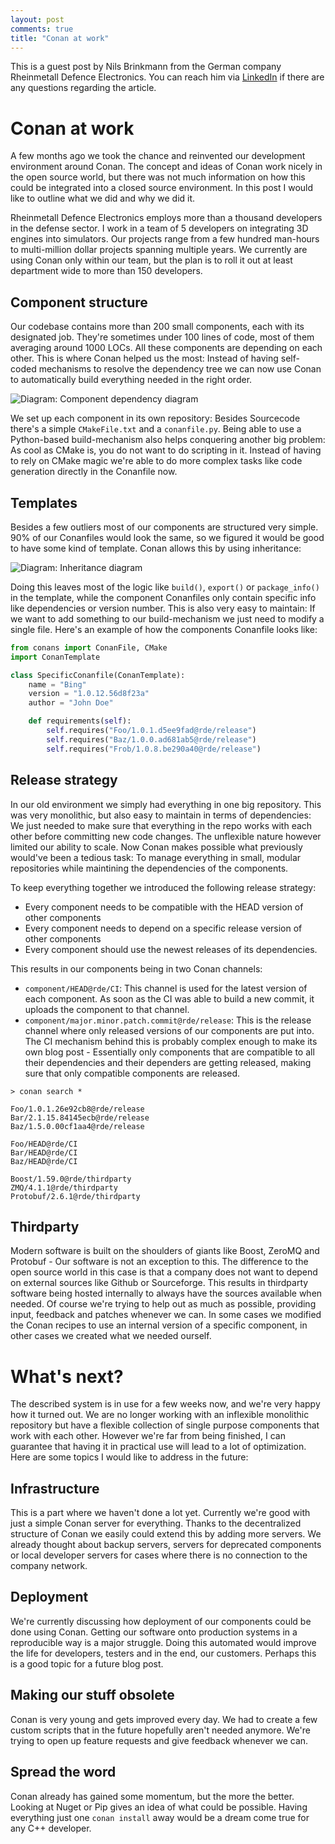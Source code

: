 ```yaml
---
layout: post
comments: true
title: "Conan at work"
---
```



This is a guest post by Nils Brinkmann from the German company Rheinmetall Defence Electronics. You can reach him via [LinkedIn](https://de.linkedin.com/in/nils-brinkmann-93183677) if there are any questions regarding the article.

# Conan at work
A few months ago we took the chance and reinvented our development environment around Conan. The concept and ideas of Conan work nicely in the open source world, but there was not much information on how this could be integrated into a closed source environment. In this post I would like to outline what we did and why we did it.

Rheinmetall Defence Electronics employs more than a thousand developers in the defense sector. I work in a team of 5 developers on integrating 3D engines into simulators. Our projects range from a few hundred man-hours to multi-million dollar projects spanning multiple years. We currently are using Conan only within our team, but the plan is to roll it out at least department wide to more than 150 developers.

## Component structure
Our codebase contains more than 200 small components, each with its designated job. They're sometimes under 100 lines of code, most of them averaging around 1000 LOCs. All these components are depending on each other. This is where Conan helped us the most: Instead of having self-coded mechanisms to resolve the dependency tree we can now use Conan to automatically build everything needed in the right order.

![Diagram: Component dependency diagram](http://yuml.me/fa9949a9)

We set up each component in its own repository: Besides Sourcecode there's a simple `CMakeFile.txt` and a `conanfile.py`. Being able to use a Python-based build-mechanism also helps conquering another big problem: As cool as CMake is, you do not want to do scripting in it. Instead of having to rely on CMake magic we're able to do more complex tasks like code generation directly in the Conanfile now.

## Templates
Besides a few outliers most of our components are structured very simple. 90% of our Conanfiles would look the same, so we figured it would be good to have some kind of template. Conan allows this by using inheritance:

![Diagram: Inheritance diagram](http://yuml.me/16e489b4)

Doing this leaves most of the logic like `build()`, `export()` or `package_info()` in the template, while the component Conanfiles only contain specific info like dependencies or version number. This is also very easy to maintain: If we want to add something to our build-mechanism we just need to modify a single file. Here's an example of how the components Conanfile looks like:

```python
from conans import ConanFile, CMake
import ConanTemplate

class SpecificConanfile(ConanTemplate):
    name = "Bing"
    version = "1.0.12.56d8f23a"
    author = "John Doe"

    def requirements(self):
        self.requires("Foo/1.0.1.d5ee9fad@rde/release")
        self.requires("Baz/1.0.0.ad681ab5@rde/release")
        self.requires("Frob/1.0.8.be290a40@rde/release")
```

## Release strategy
In our old environment we simply had everything in one big repository. This was very monolithic, but also easy to maintain in terms of dependencies: We just needed to make sure that everything in the repo works with each other before committing new code changes. The unflexible nature however limited our ability to scale. Now Conan makes possible what previously would've been a tedious task: To manage everything in small, modular repositories while maintining the dependencies of the components.

To keep everything together we introduced the following release strategy:
* Every component needs to be compatible with the HEAD version of other components
* Every component needs to depend on a specific release version of other components
* Every component should use the newest releases of its dependencies.

This results in our components being in two Conan channels:
* `component/HEAD@rde/CI`: This channel is used for the latest version of each component. As soon as the CI was able to build a new commit, it uploads the component to that channel.
* `component/major.minor.patch.commit@rde/release`: This is the release channel where only released versions of our components are put into. The CI mechanism behind this is probably complex enough to make its own blog post - Essentially only components that are compatible to all their dependencies and their dependers are getting released, making sure that only compatible components are released.

```
> conan search *

Foo/1.0.1.26e92cb8@rde/release
Bar/2.1.15.84145ecb@rde/release
Baz/1.5.0.00cf1aa4@rde/release

Foo/HEAD@rde/CI
Bar/HEAD@rde/CI
Baz/HEAD@rde/CI

Boost/1.59.0@rde/thirdparty
ZMQ/4.1.1@rde/thirdparty
Protobuf/2.6.1@rde/thirdparty
```

## Thirdparty
Modern software is built on the shoulders of giants like Boost, ZeroMQ and Protobuf - Our software is not an exception to this. The difference to the open source world in this case is that a company does not want to depend on external sources like Github or Sourceforge. This results in thirdparty software being hosted internally to always have the sources available when needed. Of course we're trying to help out as much as possible, providing input, feedback and patches whenever we can. In some cases we modified the Conan recipes to use an internal version of a specific component, in other cases we created what we needed ourself.

# What's next?
The described system is in use for a few weeks now, and we're very happy how it turned out. We are no longer working with an inflexible monolithic repository but have a flexible collection of single purpose components that work with each other. However we're far from being finished, I can guarantee that having it in practical use will lead to a lot of optimization. Here are some topics I would like to address in the future:

## Infrastructure
This is a part where we haven't done a lot yet. Currently we're good with just a simple Conan server for everything. Thanks to the decentralized structure of Conan we easily could extend this by adding more servers. We already thought about backup servers, servers for deprecated components or local developer servers for cases where there is no connection to the company network.

## Deployment
We're currently discussing how deployment of our components could be done using Conan. Getting our software onto production systems in a reproducible way is a major struggle. Doing this automated would improve the life for developers, testers and in the end, our customers. Perhaps this is a good topic for a future blog post.

## Making our stuff obsolete
Conan is very young and gets improved every day. We had to create a few custom scripts that in the future hopefully aren't needed anymore. We're trying to open up feature requests and give feedback whenever we can.

## Spread the word
Conan already has gained some momentum, but the more the better. Looking at Nuget or Pip gives an idea of what could be possible. Having everything just one `conan install` away would be a dream come true for any C++ developer.
